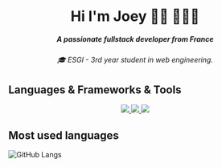 
<h1 align="center">Hi I'm Joey 👋🏾 👩🏾‍💻</h1>
<h5 align="center">A passionate fullstack developer from France</h5>
<h6 align="center">🎓 ESGI - 3rd year student in web engineering.</h6>

## Languages & Frameworks & Tools

<p align="center">
  <a href="https://skillicons.dev">
    <img src="https://skillicons.dev/icons?i=html,css,js,ts,sass,react,nodejs,redux,express,nextjs,vite,python,mongodb,firebase" />
    <img src="https://skillicons.dev/icons?i=tailwind,bootstrap,vercel,git" />  
    <img src="https://skillicons.dev/icons?i=figma,illustrator,ae" />  
  </a>
</p>



## Most used languages

![GitHub Langs](https://github-readme-stats.vercel.app/api/top-langs/?username=Joeybervin&layout=compact&theme=black-gray)



<!--
**Joeybervin/Joeybervin** is a ✨ _special_ ✨ repository because its `README.md` (this file) appears on your GitHub profile.

Here are some ideas to get you started:

- 🔭 I’m currently working on ...
- 🌱 I’m currently learning ...
- 👯 I’m looking to collaborate on ...
- 💬 Ask me about ...
- 📫 How to reach me: ...
- ⚡ Fun fact: ...
-->
